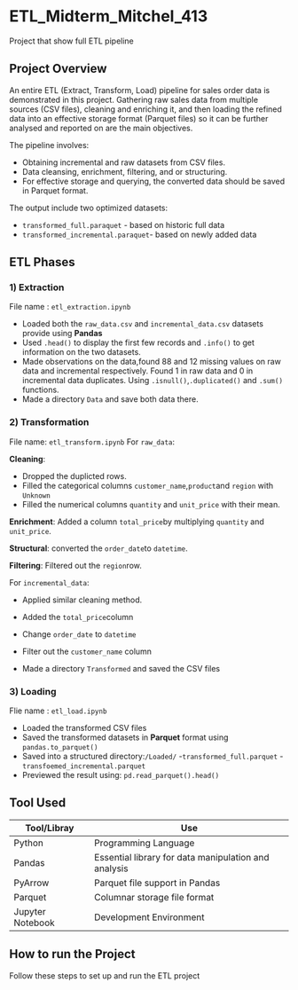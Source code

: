 # ETL_Midterm_Mitchel_413
Project that show full ETL pipeline

## Project Overview
An entire ETL (Extract, Transform, Load) pipeline for sales order data is demonstrated in this project.  Gathering raw sales data from multiple sources (CSV files), cleaning and enriching it, and then loading the refined data into an effective storage format (Parquet files) so it can be further analysed and reported on are the main objectives.

The pipeline involves:
- Obtaining incremental and raw datasets from CSV files.
-  Data cleansing, enrichment, filtering, and or structuring.
- For effective storage and querying, the converted data should be saved in Parquet format.

The output include two optimized datasets:
- `transformed_full.paraquet` - based on historic full data
- `transformed_incremental.paraquet`- based on newly added data

## ETL Phases
### 1) Extraction
File name : `etl_extraction.ipynb`

- Loaded both the `raw_data.csv` and `incremental_data.csv` datasets provide using **Pandas**
- Used `.head()` to display the first few records and `.info()` to get information on the two datasets.
- Made observations on the data,found 88 and 12 missing values on raw data and incremental respectively. Found 1 in raw data and 0 in incremental data duplicates. Using `.isnull()`,`.duplicated()` and `.sum()` functions.
- Made a directory `Data` and save both data there.

### 2) Transformation
File name: `etl_transform.ipynb`
For `raw_data`:

**Cleaning**:
- Dropped the duplicted rows.
- Filled the categorical columns `customer_name`,`product`and `region` with `Unknown`
- Filled the numerical columns `quantity` and `unit_price` with their mean.

**Enrichment**: Added a column `total_price`by multiplying `quantity` and `unit_price`.

**Structural**: converted the `order_date`to `datetime`.

**Filtering**: Filtered out the `region`row.

For `incremental_data`:
- Applied similar cleaning method.
- Added the `total_price`column
- Change `order_date` to `datetime`
- Filter out the `customer_name` column

- Made a directory `Transformed` and saved the CSV files 

### 3) Loading
Flie name : `etl_load.ipynb`
- Loaded the transformed CSV files
- Saved the transformed datasets in **Parquet** format using `pandas.to_parquet()`
- Saved into a structured directory:`/Loaded/`
  -`transformed_full.parquet`
  -`transfoemed_incremental.parquet`
- Previewed the result using: `pd.read_parquet().head()`

## Tool Used
| Tool/Libray | Use |
|----------|----------|
| Python | Programming Language |
| Pandas | Essential library for data manipulation and analysis | 
| PyArrow | Parquet file support in Pandas |
| Parquet | Columnar storage file format |
| Jupyter Notebook | Development Environment |

## How to run the Project
Follow these steps to set up and run the ETL project
